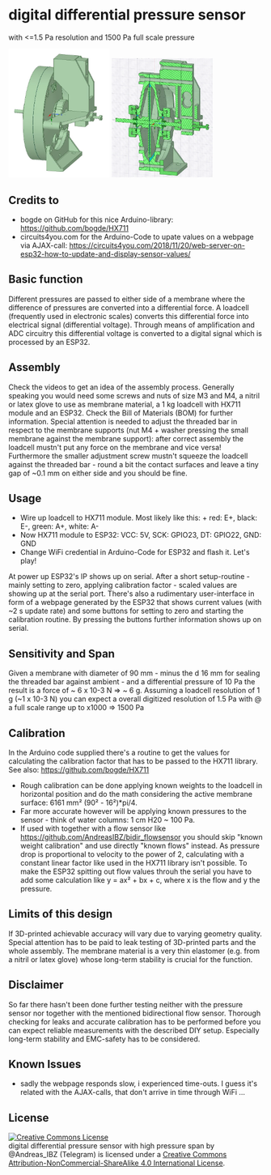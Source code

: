 # digital differential pressure sensor
with <=1.5 Pa resolution and 1500 Pa full scale pressure

<p>
  <img src="https://github.com/AndreasIBZ/dig_diff_pressuresensor/blob/master/screenshot_pressure_sensor.JPG" width="200" title="Pressuresensor">
  <img src="https://github.com/AndreasIBZ/dig_diff_pressuresensor/blob/master/screenshot_section_pressure_sensor.JPG" width="200" title="Pressuresensor Section">
</p>

## Credits to
+ bogde on GitHub for this nice Arduino-library: https://github.com/bogde/HX711 
+ circuits4you.com for the Arduino-Code to upate values on a webpage via AJAX-call: https://circuits4you.com/2018/11/20/web-server-on-esp32-how-to-update-and-display-sensor-values/

## Basic function
Different pressures are passed to either side of a membrane where the difference of pressures are converted into a differential force. A loadcell (frequently used in electronic scales) converts this differential force into electrical signal (differential voltage). Through means of amplification and ADC circuitry this differential voltage is converted to a digital signal which is processed by an ESP32. 

## Assembly
Check the videos to get an idea of the assembly process. Generally speaking you would need some screws and nuts of size M3 and M4, a nitril or latex glove to use as membrane material, a 1 kg loadcell with HX711 module and an ESP32. Check the Bill of Materials (BOM) for further information. Special attention is needed to adjust the threaded bar in respect to the membrane supports (nut M4 + washer pressing the small membrane against the membrane support): after correct assembly the loadcell mustn't put any force on the membrane and vice versa! Furthermore the smaller adjustment screw mustn't squeeze the loadcell against the threaded bar - round a bit the contact surfaces and leave a tiny gap of ~0.1 mm on either side and you should be fine.

## Usage
+ Wire up loadcell to HX711 module. Most likely like this: + red: E+, black: E-, green: A+, white: A-
+ Now HX711 module to ESP32: VCC: 5V, SCK: GPIO23, DT: GPIO22, GND: GND
+ Change WiFi credential in Arduino-Code for ESP32 and flash it. Let's play!

At power up ESP32's IP shows up on serial. After a short setup-routine - mainly setting to zero, applying calibration factor - scaled values are showing up at the serial port. There's also a rudimentary user-interface in form of a webpage generated by the ESP32 that shows current values (with ~2 s update rate) and some buttons for setting to zero and starting the calibration routine. By pressing the buttons further information shows up on serial.

## Sensitivity and Span
Given a membrane with diameter of 90 mm - minus the d 16 mm for sealing the threaded bar against ambient - and a differential pressure of 10 Pa the result is a force of ~ 6 x 10-3 N => ~ 6 g. Assuming a loadcell resolution of 1 g (~1 x 10-3 N) you can expect a overall digitized resolution of 1.5 Pa with @ a full scale range up to x1000 => 1500 Pa

## Calibration
In the Arduino code supplied there's a routine to get the values for calculating the calibration factor that has to be passed to the HX711 library. See also: https://github.com/bogde/HX711
+ Rough calibration can be done applying known weights to the loadcell in horizontal position and do the math considering the  active membrane surface: 6161 mm² (90² - 16²)*pi/4. 
+ Far more accurate however will be applying known pressures to the sensor - think of water columns: 1 cm H20 ~ 100 Pa. 
+ If used with together with a flow sensor like https://github.com/AndreasIBZ/bidir_flowsensor you should skip "known weight calibration" and use directly "known flows" instead. As pressure drop is proportional to velocity to the power of 2, calculating with a constant linear factor like used in the HX711 library isn't possible. To make the ESP32 spitting out flow values throuh the serial you have to add some calculation like y = ax² + bx + c, where x is the flow and y the pressure.

## Limits of this design
If 3D-printed achievable accuracy will vary due to varying geometry quality. Special attention has to be paid to leak testing of 3D-printed parts and the whole assembly. The membrane material is a very thin elastomer (e.g. from a nitril or latex glove) whose long-term stability is crucial for the function. 

## Disclaimer

So far there hasn't been done further testing neither with the pressure sensor nor together with the mentioned bidirectional flow sensor. Thorough checking for leaks and accurate calibration has to be performed before you can expect reliable measurements with the described DIY setup. Especially long-term stability and EMC-safety has to be considered. 

## Known Issues
+ sadly the webpage responds slow, i experienced time-outs. I guess it's related with the AJAX-calls, that don't arrive in time through WiFi ...

## License
<a rel="license" href="http://creativecommons.org/licenses/by-nc-sa/4.0/"><img alt="Creative Commons License" style="border-width:0" src="https://i.creativecommons.org/l/by-nc-sa/4.0/88x31.png" /></a><br /><span xmlns:dct="http://purl.org/dc/terms/" href="http://purl.org/dc/dcmitype/Text" property="dct:title" rel="dct:type">digital differential pressure sensor with high pressure span</span> by <span xmlns:cc="http://creativecommons.org/ns#" property="cc:attributionName">@Andreas_IBZ (Telegram)</span> is licensed under a <a rel="license" href="http://creativecommons.org/licenses/by-nc-sa/4.0/">Creative Commons Attribution-NonCommercial-ShareAlike 4.0 International License</a>.
